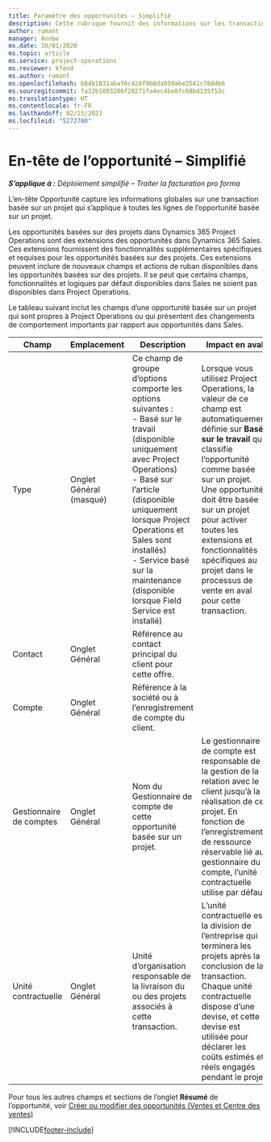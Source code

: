 ```yaml
---
title: Paramètre des opportunités – Simplifié
description: Cette rubrique fournit des informations sur les transactions basées sur un projet et les lignes d’opportunités basées sur un projet.
author: rumant
manager: Annbe
ms.date: 10/01/2020
ms.topic: article
ms.service: project-operations
ms.reviewer: kfend
ms.author: rumant
ms.openlocfilehash: b84b1831abaf6c428f9b8da959abe2541c788db6
ms.sourcegitcommit: fa32b1893286f20271fa4ec4be8fc68bd135f53c
ms.translationtype: HT
ms.contentlocale: fr-FR
ms.lasthandoff: 02/15/2021
ms.locfileid: "5272700"
---
```

# <a name="opportunity-header---lite"></a>En-tête de l’opportunité – Simplifié

_**S’applique à :** Déploiement simplifié – Traiter la facturation pro forma_

L’en-tête Opportunité capture les informations globales sur une transaction basée sur un projet qui s’applique à toutes les lignes de l’opportunité basée sur un projet.

Les opportunités basées sur des projets dans Dynamics 365 Project Operations sont des extensions des opportunités dans Dynamics 365 Sales. Ces extensions fournissent des fonctionnalités supplémentaires spécifiques et requises pour les opportunités basées sur des projets. Ces extensions peuvent inclure de nouveaux champs et actions de ruban disponibles dans les opportunités basées sur des projets. Il se peut que certains champs, fonctionnalités et logiques par défaut disponibles dans Sales ne soient pas disponibles dans Project Operations.

Le tableau suivant inclut les champs d’une opportunité basée sur un projet qui sont propres à Project Operations ou qui présentent des changements de comportement importants par rapport aux opportunités dans Sales.

| **Champ** | **Emplacement** | **Description** | **Impact en aval** |
| --- | --- | --- | --- |
| Type | Onglet Général (masqué) | Ce champ de groupe d’options comporte les options suivantes :</br>- Basé sur le travail (disponible uniquement avec Project Operations)</br>- Basé sur l’article (disponible uniquement lorsque Project Operations et Sales sont installés)</br>- Service basé sur la maintenance (disponible lorsque Field Service est installé) | Lorsque vous utilisez Project Operations, la valeur de ce champ est automatiquement définie sur **Basé sur le travail** qui classifie l’opportunité comme basée sur un projet. Une opportunité doit être basée sur un projet pour activer toutes les extensions et fonctionnalités spécifiques au projet dans le processus de vente en aval pour cette transaction. |
| Contact | Onglet Général | Référence au contact principal du client pour cette offre. | |
| Compte | Onglet Général | Référence à la société ou à l’enregistrement de compte du client. | |
| Gestionnaire de comptes | Onglet Général | Nom du Gestionnaire de compte de cette opportunité basée sur un projet. | Le gestionnaire de compte est responsable de la gestion de la relation avec le client jusqu’à la réalisation de ce projet. En fonction de l’enregistrement de ressource réservable lié au gestionnaire du compte, l’unité contractuelle utilise par défaut. |
| Unité contractuelle | Onglet Général | Unité d’organisation responsable de la livraison du ou des projets associés à cette transaction. | L’unité contractuelle est la division de l’entreprise qui terminera les projets après la conclusion de la transaction. Chaque unité contractuelle dispose d’une devise, et cette devise est utilisée pour déclarer les coûts estimés et réels engagés pendant le projet. |

Pour tous les autres champs et sections de l’onglet **Résumé** de l’opportunité, voir [Créer ou modifier des opportunités (Ventes et Centre des ventes)](https://docs.microsoft.com/dynamics365/sales-enterprise/create-edit-opportunity-sales)


[!INCLUDE[footer-include](../../includes/footer-banner.md)]